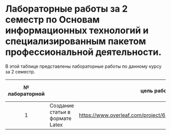 # Лабораторные работы за 2 семестр по Основам информационных технологий и специализированным пакетом профессиональной деятельности.
В этой таблице представлены лабораторные работы по данному курсу за 2 семестр.

| № лабораторной|| цель работы || Ссылка на работу | 
|:------:|:----------|:----------:|:----------:|-------|
|1|Создание статьи в формате Latex |https://www.overleaf.com/project/624d5fec77cc1f739de67bac|